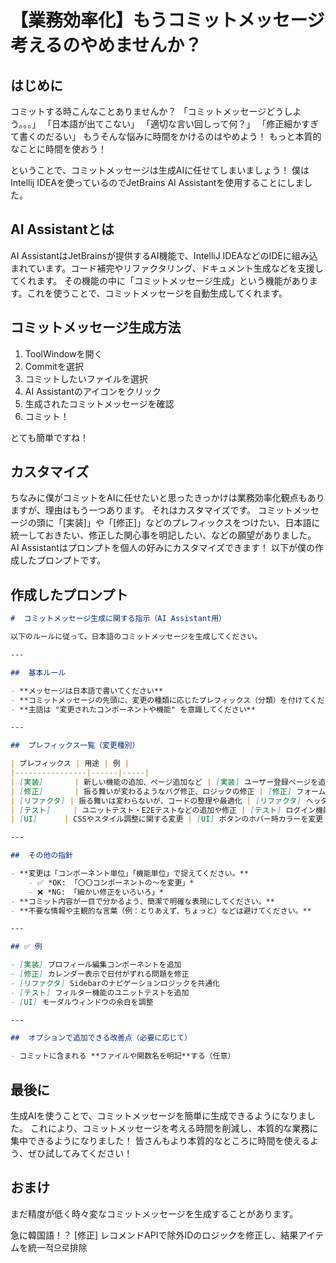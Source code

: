# 【業務効率化】もうコミットメッセージ考えるのやめませんか？

## はじめに

コミットする時こんなことありませんか？
「コミットメッセージどうしよう。。。」
「日本語が出てこない」
「適切な言い回しって何？」
「修正細かすぎて書くのだるい」
もうそんな悩みに時間をかけるのはやめよう！
もっと本質的なことに時間を使おう！

ということで、コミットメッセージは生成AIに任せてしまいましょう！
僕はIntellij IDEAを使っているのでJetBrains AI Assistantを使用することにしました。

## AI Assistantとは
AI AssistantはJetBrainsが提供するAI機能で、IntelliJ IDEAなどのIDEに組み込まれています。コード補完やリファクタリング、ドキュメント生成などを支援してくれます。
その機能の中に「コミットメッセージ生成」という機能があります。これを使うことで、コミットメッセージを自動生成してくれます。

## コミットメッセージ生成方法

1. ToolWindowを開く
2. Commitを選択
3. コミットしたいファイルを選択
4. AI Assistantのアイコンをクリック
5. 生成されたコミットメッセージを確認
6. コミット！

とても簡単ですね！

## カスタマイズ
ちなみに僕がコミットをAIに任せたいと思ったきっかけは業務効率化観点もありますが、理由はもう一つあります。
それはカスタマイズです。
コミットメッセージの頭に「[実装]」や「[修正]」などのプレフィックスをつけたい、日本語に統一しておきたい、修正した関心事を明記したい、などの願望がありました。
AI Assistantはプロンプトを個人の好みにカスタマイズできます！
以下が僕の作成したプロンプトです。

## 作成したプロンプト

```markdown
#  コミットメッセージ生成に関する指示（AI Assistant用）

以下のルールに従って、日本語のコミットメッセージを生成してください。

---

##  基本ルール

- **メッセージは日本語で書いてください**
- **コミットメッセージの先頭に、変更の種類に応じたプレフィックス（分類）を付けてください**
- **主語は "変更されたコンポーネントや機能" を意識してください**

---

##  プレフィックス一覧（変更種別）

| プレフィックス | 用途 | 例 |
|----------------|------|-----|
| [実装]       | 新しい機能の追加、ページ追加など | [実装] ユーザー登録ページを追加 |
| [修正]       | 振る舞いが変わるようなバグ修正、ロジックの修正 | [修正] フォーム送信時のバリデーションエラーを修正 |
| [リファクタ] | 振る舞いは変わらないが、コードの整理や最適化 | [リファクタ] ヘッダーコンポーネントの構造を整理 |
| [テスト]     | ユニットテスト・E2Eテストなどの追加や修正 | [テスト] ログイン機能のテストケースを追加 |
| [UI]      | CSSやスタイル調整に関する変更 | [UI] ボタンのホバー時カラーを変更 |

---

##  その他の指針

- **変更は「コンポーネント単位」「機能単位」で捉えてください。**
    - ✅ *OK: 「〇〇コンポーネントの〜を変更」*
    - ❌ *NG: 「細かい修正をいろいろ」*
- **コミット内容が一目で分かるよう、簡潔で明確な表現にしてください。**
- **不要な情報や主観的な言葉（例：とりあえず、ちょっと）などは避けてください。**

---

## ✅ 例

- [実装] プロフィール編集コンポーネントを追加
- [修正] カレンダー表示で日付がずれる問題を修正
- [リファクタ] Sidebarのナビゲーションロジックを共通化
- [テスト] フィルター機能のユニットテストを追加
- [UI] モーダルウィンドウの余白を調整

---

##  オプションで追加できる改善点（必要に応じて）

- コミットに含まれる **ファイルや関数名を明記**する（任意）
```

## 最後に

生成AIを使うことで、コミットメッセージを簡単に生成できるようになりました。
これにより、コミットメッセージを考える時間を削減し、本質的な業務に集中できるようになりました！
皆さんもより本質的なところに時間を使えるよう、ぜひ試してみてください！

## おまけ
まだ精度が低く時々変なコミットメッセージを生成することがあります。

急に韓国語！？
[修正] レコメンドAPIで除外IDのロジックを修正し、結果アイテムを統一적으로排除

